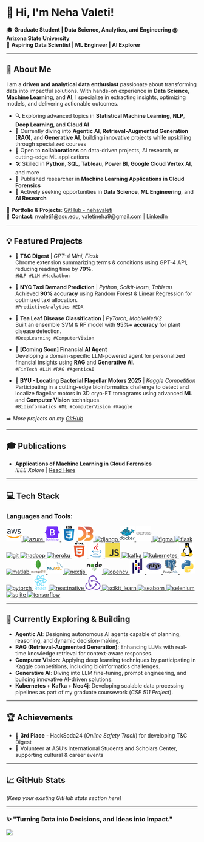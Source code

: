 # 👋 Hi, I'm Neha Valeti!

🎓 **Graduate Student | Data Science, Analytics, and Engineering @ Arizona State University**  
🤖 **Aspiring Data Scientist | ML Engineer | AI Explorer**

---

## 🚀 About Me
I am a **driven and analytical data enthusiast** passionate about transforming data into impactful solutions. With hands-on experience in **Data Science**, **Machine Learning**, and **AI**, I specialize in extracting insights, optimizing models, and delivering actionable outcomes.

- 🔍 Exploring advanced topics in **Statistical Machine Learning**, **NLP**, **Deep Learning**, and **Cloud AI**
- 🤖 Currently diving into **Agentic AI**, **Retrieval-Augmented Generation (RAG)**, and **Generative AI**, building innovative projects while upskilling through specialized courses
- 🤝 Open to **collaborations** on data-driven projects, AI research, or cutting-edge ML applications
- 🛠️ Skilled in **Python**, **SQL**, **Tableau**, **Power BI**, **Google Cloud Vertex AI**, and more
- 📝 Published researcher in **Machine Learning Applications in Cloud Forensics**  
- 🎯 Actively seeking opportunities in **Data Science**, **ML Engineering**, and **AI Research**

📂 **Portfolio & Projects**: [GitHub - nehavaleti](https://github.com/nehavaleti)  
📨 **Contact**: nvaleti1@asu.edu, valetineha9@gmail.com | [LinkedIn](https://linkedin.com/in/nehavaleti/)

---

## 💡 Featured Projects
- **🔹 T&C Digest** | *GPT-4 Mini, Flask*  
  Chrome extension summarizing terms & conditions using GPT-4 API, reducing reading time by **70%**.  
  `#NLP #LLM #Hackathon`

- **🔹 NYC Taxi Demand Prediction** | *Python, Scikit-learn, Tableau*  
  Achieved **90% accuracy** using Random Forest & Linear Regression for optimized taxi allocation.  
  `#PredictiveAnalytics #EDA`

- **🔹 Tea Leaf Disease Classification** | *PyTorch, MobileNetV2*  
  Built an ensemble SVM & RF model with **95%+ accuracy** for plant disease detection.  
  `#DeepLearning #ComputerVision`

- **🔹 [Coming Soon] Financial AI Agent**  
  Developing a domain-specific LLM-powered agent for personalized financial insights using **RAG** and **Generative AI**.  
  `#FinTech #LLM #RAG #AgenticAI`

- **🔹 BYU - Locating Bacterial Flagellar Motors 2025** | *Kaggle Competition*  
  Participating in a cutting-edge bioinformatics challenge to detect and localize flagellar motors in 3D cryo-ET tomograms using advanced **ML** and **Computer Vision** techniques.  
  `#Bioinformatics #ML #ComputerVision #Kaggle`


➡️ *More projects on my [GitHub](https://github.com/nehavaleti?tab=repositories)*

---

## 🎓 Publications
- **Applications of Machine Learning in Cloud Forensics**  
  *IEEE Xplore* | [Read Here](https://doi.org/10.1109/icscss57650.2023.10169719)

---

## 💻 Tech Stack
<h3 align="left">Languages and Tools:</h3>
<p align="left"> <a href="https://aws.amazon.com" target="_blank" rel="noreferrer"> <img src="https://raw.githubusercontent.com/devicons/devicon/master/icons/amazonwebservices/amazonwebservices-original-wordmark.svg" alt="aws" width="40" height="40"/> </a> <a href="https://azure.microsoft.com/en-in/" target="_blank" rel="noreferrer"> <img src="https://www.vectorlogo.zone/logos/microsoft_azure/microsoft_azure-icon.svg" alt="azure" width="40" height="40"/> </a> <a href="https://getbootstrap.com" target="_blank" rel="noreferrer"> <img src="https://raw.githubusercontent.com/devicons/devicon/master/icons/bootstrap/bootstrap-plain-wordmark.svg" alt="bootstrap" width="40" height="40"/> </a> <a href="https://www.w3schools.com/css/" target="_blank" rel="noreferrer"> <img src="https://raw.githubusercontent.com/devicons/devicon/master/icons/css3/css3-original-wordmark.svg" alt="css3" width="40" height="40"/> </a> <a href="https://d3js.org/" target="_blank" rel="noreferrer"> <img src="https://raw.githubusercontent.com/devicons/devicon/master/icons/d3js/d3js-original.svg" alt="d3js" width="40" height="40"/> </a> <a href="https://www.djangoproject.com/" target="_blank" rel="noreferrer"> <img src="https://cdn.worldvectorlogo.com/logos/django.svg" alt="django" width="40" height="40"/> </a> <a href="https://www.docker.com/" target="_blank" rel="noreferrer"> <img src="https://raw.githubusercontent.com/devicons/devicon/master/icons/docker/docker-original-wordmark.svg" alt="docker" width="40" height="40"/> </a> <a href="https://expressjs.com" target="_blank" rel="noreferrer"> <img src="https://raw.githubusercontent.com/devicons/devicon/master/icons/express/express-original-wordmark.svg" alt="express" width="40" height="40"/> </a> <a href="https://www.figma.com/" target="_blank" rel="noreferrer"> <img src="https://www.vectorlogo.zone/logos/figma/figma-icon.svg" alt="figma" width="40" height="40"/> </a> <a href="https://flask.palletsprojects.com/" target="_blank" rel="noreferrer"> <img src="https://www.vectorlogo.zone/logos/pocoo_flask/pocoo_flask-icon.svg" alt="flask" width="40" height="40"/> </a> <a href="https://git-scm.com/" target="_blank" rel="noreferrer"> <img src="https://www.vectorlogo.zone/logos/git-scm/git-scm-icon.svg" alt="git" width="40" height="40"/> </a> <a href="https://hadoop.apache.org/" target="_blank" rel="noreferrer"> <img src="https://www.vectorlogo.zone/logos/apache_hadoop/apache_hadoop-icon.svg" alt="hadoop" width="40" height="40"/> </a> <a href="https://heroku.com" target="_blank" rel="noreferrer"> <img src="https://www.vectorlogo.zone/logos/heroku/heroku-icon.svg" alt="heroku" width="40" height="40"/> </a> <a href="https://www.w3.org/html/" target="_blank" rel="noreferrer"> <img src="https://raw.githubusercontent.com/devicons/devicon/master/icons/html5/html5-original-wordmark.svg" alt="html5" width="40" height="40"/> </a> <a href="https://www.java.com" target="_blank" rel="noreferrer"> <img src="https://raw.githubusercontent.com/devicons/devicon/master/icons/java/java-original.svg" alt="java" width="40" height="40"/> </a> <a href="https://developer.mozilla.org/en-US/docs/Web/JavaScript" target="_blank" rel="noreferrer"> <img src="https://raw.githubusercontent.com/devicons/devicon/master/icons/javascript/javascript-original.svg" alt="javascript" width="40" height="40"/> </a> <a href="https://kafka.apache.org/" target="_blank" rel="noreferrer"> <img src="https://www.vectorlogo.zone/logos/apache_kafka/apache_kafka-icon.svg" alt="kafka" width="40" height="40"/> </a> <a href="https://kubernetes.io" target="_blank" rel="noreferrer"> <img src="https://www.vectorlogo.zone/logos/kubernetes/kubernetes-icon.svg" alt="kubernetes" width="40" height="40"/> </a> <a href="https://www.linux.org/" target="_blank" rel="noreferrer"> <img src="https://raw.githubusercontent.com/devicons/devicon/master/icons/linux/linux-original.svg" alt="linux" width="40" height="40"/> </a> <a href="https://www.mathworks.com/" target="_blank" rel="noreferrer"> <img src="https://upload.wikimedia.org/wikipedia/commons/2/21/Matlab_Logo.png" alt="matlab" width="40" height="40"/> </a> <a href="https://www.mongodb.com/" target="_blank" rel="noreferrer"> <img src="https://raw.githubusercontent.com/devicons/devicon/master/icons/mongodb/mongodb-original-wordmark.svg" alt="mongodb" width="40" height="40"/> </a> <a href="https://www.mysql.com/" target="_blank" rel="noreferrer"> <img src="https://raw.githubusercontent.com/devicons/devicon/master/icons/mysql/mysql-original-wordmark.svg" alt="mysql" width="40" height="40"/> </a> <a href="https://nextjs.org/" target="_blank" rel="noreferrer"> <img src="https://cdn.worldvectorlogo.com/logos/nextjs-2.svg" alt="nextjs" width="40" height="40"/> </a> <a href="https://nodejs.org" target="_blank" rel="noreferrer"> <img src="https://raw.githubusercontent.com/devicons/devicon/master/icons/nodejs/nodejs-original-wordmark.svg" alt="nodejs" width="40" height="40"/> </a> <a href="https://opencv.org/" target="_blank" rel="noreferrer"> <img src="https://www.vectorlogo.zone/logos/opencv/opencv-icon.svg" alt="opencv" width="40" height="40"/> </a> <a href="https://pandas.pydata.org/" target="_blank" rel="noreferrer"> <img src="https://raw.githubusercontent.com/devicons/devicon/2ae2a900d2f041da66e950e4d48052658d850630/icons/pandas/pandas-original.svg" alt="pandas" width="40" height="40"/> </a> <a href="https://www.php.net" target="_blank" rel="noreferrer"> <img src="https://raw.githubusercontent.com/devicons/devicon/master/icons/php/php-original.svg" alt="php" width="40" height="40"/> </a> <a href="https://www.postgresql.org" target="_blank" rel="noreferrer"> <img src="https://raw.githubusercontent.com/devicons/devicon/master/icons/postgresql/postgresql-original-wordmark.svg" alt="postgresql" width="40" height="40"/> </a> <a href="https://www.python.org" target="_blank" rel="noreferrer"> <img src="https://raw.githubusercontent.com/devicons/devicon/master/icons/python/python-original.svg" alt="python" width="40" height="40"/> </a> <a href="https://pytorch.org/" target="_blank" rel="noreferrer"> <img src="https://www.vectorlogo.zone/logos/pytorch/pytorch-icon.svg" alt="pytorch" width="40" height="40"/> </a> <a href="https://reactjs.org/" target="_blank" rel="noreferrer"> <img src="https://raw.githubusercontent.com/devicons/devicon/master/icons/react/react-original-wordmark.svg" alt="react" width="40" height="40"/> </a> <a href="https://reactnative.dev/" target="_blank" rel="noreferrer"> <img src="https://reactnative.dev/img/header_logo.svg" alt="reactnative" width="40" height="40"/> </a> <a href="https://redux.js.org" target="_blank" rel="noreferrer"> <img src="https://raw.githubusercontent.com/devicons/devicon/master/icons/redux/redux-original.svg" alt="redux" width="40" height="40"/> </a> <a href="https://scikit-learn.org/" target="_blank" rel="noreferrer"> <img src="https://upload.wikimedia.org/wikipedia/commons/0/05/Scikit_learn_logo_small.svg" alt="scikit_learn" width="40" height="40"/> </a> <a href="https://seaborn.pydata.org/" target="_blank" rel="noreferrer"> <img src="https://seaborn.pydata.org/_images/logo-mark-lightbg.svg" alt="seaborn" width="40" height="40"/> </a> <a href="https://www.selenium.dev" target="_blank" rel="noreferrer"> <img src="https://raw.githubusercontent.com/detain/svg-logos/780f25886640cef088af994181646db2f6b1a3f8/svg/selenium-logo.svg" alt="selenium" width="40" height="40"/> </a> <a href="https://www.sqlite.org/" target="_blank" rel="noreferrer"> <img src="https://www.vectorlogo.zone/logos/sqlite/sqlite-icon.svg" alt="sqlite" width="40" height="40"/> </a> <a href="https://www.tensorflow.org" target="_blank" rel="noreferrer"> <img src="https://www.vectorlogo.zone/logos/tensorflow/tensorflow-icon.svg" alt="tensorflow" width="40" height="40"/> </a> </p>


---

## 🌱 Currently Exploring & Building
- **Agentic AI**: Designing autonomous AI agents capable of planning, reasoning, and dynamic decision-making.
- **RAG (Retrieval-Augmented Generation)**: Enhancing LLMs with real-time knowledge retrieval for context-aware responses.
- **Computer Vision**: Applying deep learning techniques by participating in Kaggle competitions, including bioinformatics challenges.
- **Generative AI**: Diving into LLM fine-tuning, prompt engineering, and building innovative AI-driven solutions.
- **Kubernetes + Kafka + Neo4j**: Developing scalable data processing pipelines as part of my graduate coursework (*CSE 511 Project*).

---

## 🏆 Achievements
- 🥉 **3rd Place** - HackSoda24 (*Online Safety Track*) for developing T&C Digest  
- 🎤 Volunteer at ASU’s International Students and Scholars Center, supporting cultural & career events

---

## 📈 GitHub Stats
_(Keep your existing GitHub stats section here)_

---

### ✨ "Turning Data into Decisions, and Ideas into Impact."

[![](https://visitcount.itsvg.in/api?id=nehavaleti&icon=0&color=0)](https://visitcount.itsvg.in)

